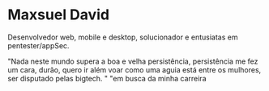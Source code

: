 # Maxsuel David

Desenvolvedor web, mobile e desktop, solucionador e entusiatas em pentester/appSec.

"Nada neste mundo supera a boa e velha persistência, persistência me fez um cara, durão, quero ir além voar como uma aguia está entre os mulhores, ser disputado pelas bigtech. "
"em busca da minha carreira
